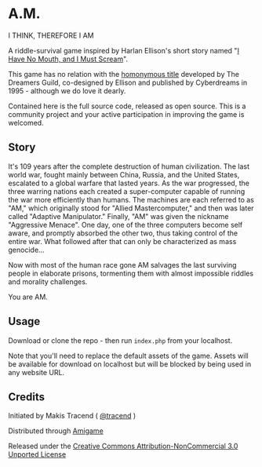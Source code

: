 # A.M.

I THINK, THEREFORE I AM

A riddle-survival game inspired by Harlan Ellison's short story named "[I Have No Mouth, and I Must Scream](https://en.wikipedia.org/wiki/I_Have_No_Mouth,_and_I_Must_Scream)".

This game has no relation with the [homonymous title](https://en.wikipedia.org/wiki/I_Have_No_Mouth,_and_I_Must_Scream_(video_game)) developed by The Dreamers Guild, co-designed by Ellison and published by Cyberdreams in 1995 - although we do love it dearly.

Contained here is the full source code, released as open source. This is a community project and your active participation in improving the game is welcomed. 


## Story

It's 109 years after the complete destruction of human civilization. The last world war, fought mainly between China, Russia, and the United States, escalated to a global warfare that lasted years. As the war progressed, the three warring nations each created a super-computer capable of running the war more efficiently than humans. The machines are each referred to as "AM," which originally stood for "Allied Mastercomputer," and then was later called "Adaptive Manipulator." Finally, "AM" was given the nickname "Aggressive Menace". One day, one of the three computers become self aware, and promptly absorbed the other two, thus taking control of the entire war. What followed after that can only be characterized as mass genocide...

Now with most of the human race gone AM salvages the last surviving people in elaborate prisons, tormenting them with almost impossible riddles and morality challenges. 

You are AM. 


## Usage

Download or clone the repo - then run ```index.php``` from your localhost. 

Note that you'll need to replace the default assets of the game. Assets will be available for download on localhost but will be blocked by being used in any website URL.


## Credits

Initiated by Makis Tracend ( [@tracend](http://github.com/tracend) )

Distributed through [Amigame](http://amigame.co)

Released under the [Creative Commons Attribution-NonCommercial 3.0 Unported License](https://creativecommons.org/licenses/by-nc/3.0/deed.en_US)


